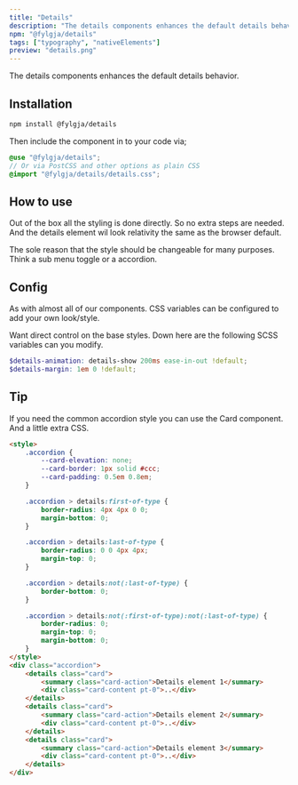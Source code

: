 ```yaml
---
title: "Details"
description: "The details components enhances the default details behavior."
npm: "@fylgja/details"
tags: ["typography", "nativeElements"]
preview: "details.png"
---
```


The details components enhances the default details behavior.

## Installation

```bash
npm install @fylgja/details
```

Then include the component in to your code via;

```scss
@use "@fylgja/details";
// Or via PostCSS and other options as plain CSS
@import "@fylgja/details/details.css";
```

## How to use

Out of the box all the styling is done directly.
So no extra steps are needed.
And the details element wil look relativity the same as the browser default.

The sole reason that the style should be changeable for many purposes.
Think a sub menu toggle or a accordion.

## Config

As with almost all of our components.
CSS variables can be configured to add your own look/style.

Want direct control on the base styles.
Down here are the following SCSS variables can you modify.

```scss
$details-animation: details-show 200ms ease-in-out !default;
$details-margin: 1em 0 !default;
```

## Tip

If you need the common accordion style you can use the Card component.
And a little extra CSS.

```html
<style>
    .accordion {
        --card-elevation: none;
        --card-border: 1px solid #ccc;
        --card-padding: 0.5em 0.8em;
    }

    .accordion > details:first-of-type {
        border-radius: 4px 4px 0 0;
        margin-bottom: 0;
    }

    .accordion > details:last-of-type {
        border-radius: 0 0 4px 4px;
        margin-top: 0;
    }

    .accordion > details:not(:last-of-type) {
        border-bottom: 0;
    }

    .accordion > details:not(:first-of-type):not(:last-of-type) {
        border-radius: 0;
        margin-top: 0;
        margin-bottom: 0;
    }
</style>
<div class="accordion">
    <details class="card">
        <summary class="card-action">Details element 1</summary>
        <div class="card-content pt-0">..</div>
    </details>
    <details class="card">
        <summary class="card-action">Details element 2</summary>
        <div class="card-content pt-0">..</div>
    </details>
    <details class="card">
        <summary class="card-action">Details element 3</summary>
        <div class="card-content pt-0">..</div>
    </details>
</div>
```
